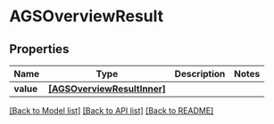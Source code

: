 # AGSOverviewResult


## Properties
Name | Type | Description | Notes
------------ | ------------- | ------------- | -------------
**value** | [**[AGSOverviewResultInner]**](AGSOverviewResultInner.md) |  | 

[[Back to Model list]](../README.md#documentation-for-models) [[Back to API list]](../README.md#documentation-for-api-endpoints) [[Back to README]](../README.md)


